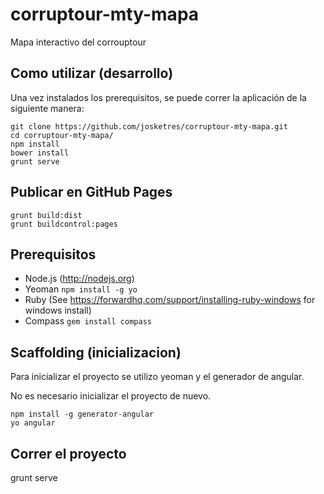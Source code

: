 corruptour-mty-mapa
===================

Mapa interactivo del corrouptour

Como utilizar (desarrollo)
-----
Una vez instalados los prerequisitos, se puede correr la aplicación de la siguiente manera:

    git clone https://github.com/josketres/corruptour-mty-mapa.git
    cd corruptour-mty-mapa/
    npm install
    bower install
    grunt serve

Publicar en GitHub Pages
-----

    grunt build:dist
    grunt buildcontrol:pages

Prerequisitos
-----

* Node.js (http://nodejs.org)
* Yeoman `npm install -g yo`
* Ruby (See https://forwardhq.com/support/installing-ruby-windows for windows install)
* Compass `gem install compass`

Scaffolding (inicializacion)
-----
Para inicializar el proyecto se utilizo yeoman y el generador de angular. 

No es necesario inicializar el proyecto de nuevo.
   
    npm install -g generator-angular
    yo angular

Correr el proyecto
-----
grunt serve
